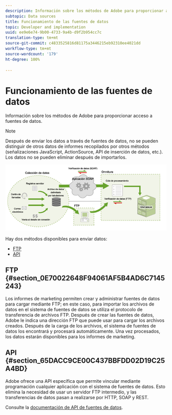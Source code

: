 ```yaml
---
description: Información sobre los métodos de Adobe para proporcionar acceso a fuentes de datos.
subtopic: Data sources
title: Funcionamiento de las fuentes de datos
topic: Developer and implementation
uuid: ee9e6e74-9b00-4733-9a4b-d9f2b954cc7c
translation-type: tm+mt
source-git-commit: c4833525816d81175a3446215eb92310ee4021dd
workflow-type: tm+mt
source-wordcount: '179'
ht-degree: 100%

---
```



# Funcionamiento de las fuentes de datos

Información sobre los métodos de Adobe para proporcionar acceso a fuentes de datos.

>[!NOTE]
>
>Después de enviar los datos a través de fuentes de datos, no se pueden distinguir de otros datos de informes recopilados por otros métodos (señalizaciones JavaScript, ActionSource, API de inserción de datos, etc.). Los datos no se pueden eliminar después de importarlos.

![](assets/data_sources_overview.png)

Hay dos métodos disponibles para enviar datos:

* [FTP](/help/import/c-data-sources/datasrc-how-data-sources-works.md#section_0E70022648F94061AF5B4AD6C7145243)
* [API](/help/import/c-data-sources/datasrc-how-data-sources-works.md#section_65DACC9CE00C437BBFDD02D19C25A4BD)

## FTP {#section_0E70022648F94061AF5B4AD6C7145243}

Los informes de marketing permiten crear y administrar fuentes de datos para cargar mediante FTP; en este caso, para importar los archivos de datos en el sistema de fuentes de datos se utiliza el protocolo de transferencia de archivos FTP. Después de crear las fuentes de datos, Adobe le indica una dirección FTP que puede usar para cargar los archivos creados. Después de la carga de los archivos, el sistema de fuentes de datos los encontrará y procesará automáticamente. Una vez procesados, los datos estarán disponibles para los informes de marketing.

## API {#section_65DACC9CE00C437BBFDD02D19C25A4BD}

Adobe ofrece una API específica que permite vincular mediante programación cualquier aplicación con el sistema de fuentes de datos. Esto elimina la necesidad de usar un servidor FTP intermedio, y las transferencias de datos pasan a realizarse por HTTP, SOAP y REST.

Consulte la [documentación de API de fuentes de datos](https://github.com/AdobeDocs/analytics-1.4-apis/tree/master/docs/data-sources-api).
